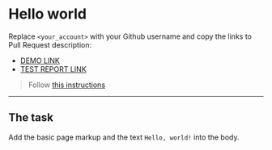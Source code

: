 # Hello world
Replace `<your_account>` with your Github username and copy the links to Pull Request description:
- [DEMO LINK](https://Kseniia-Belchyna.github.io/layout_hello-world/)
- [TEST REPORT LINK](https://Kseniia-Belchyna.github.io/layout_hello-world/report/html_report/)

> Follow [this instructions](https://mate-academy.github.io/layout_task-guideline/#how-to-solve-the-layout-tasks-on-github)
___

## The task 
Add the basic page markup and the text `Hello, world!` into the body.
